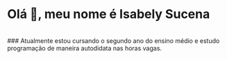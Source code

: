  # Olá 👋, meu nome é Isabely Sucena
<br>
### Atualmente estou cursando o segundo ano do ensino médio e estudo programação de maneira autodidata nas horas vagas.
